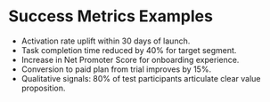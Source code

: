 <!-- Powered by BMAD™ Core -->

# Success Metrics Examples

- Activation rate uplift within 30 days of launch.
- Task completion time reduced by 40% for target segment.
- Increase in Net Promoter Score for onboarding experience.
- Conversion to paid plan from trial improves by 15%.
- Qualitative signals: 80% of test participants articulate clear value proposition.
